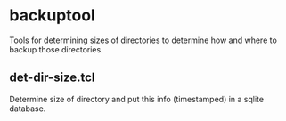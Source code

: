 backuptool
==========
Tools for determining sizes of directories to determine how and where to backup those directories.

det-dir-size.tcl
----------------
Determine size of directory and put this info (timestamped) in a sqlite database.

